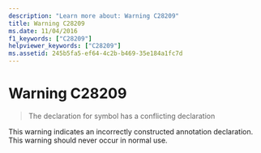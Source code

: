 ```yaml
---
description: "Learn more about: Warning C28209"
title: Warning C28209
ms.date: 11/04/2016
f1_keywords: ["C28209"]
helpviewer_keywords: ["C28209"]
ms.assetid: 245b5fa5-ef64-4c2b-b469-35e184a1fc7d
---
```

# Warning C28209

> The declaration for symbol has a conflicting declaration

This warning indicates an incorrectly constructed annotation declaration. This warning should never occur in normal use.
